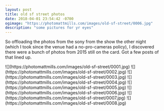 ```yaml
---
layout: post
title: old sf street photos
date: 2018-04-01 23:54:42 -0700
ogimage: "https://photomattmills.com/images/old-sf-street/0006.jpg"
description: "some pictures for yr eyes"
---
```


So offloading the photos from the sony from the show the other night (which I took since the venue had a no-pro-cameras policy), I discovered there were a bunch of photos from 2015 still on the card. Got a few posts of that lined up.

<span style="display:block;" class="center">
![](https://photomattmills.com/images/old-sf-street/0001.jpg)
<span class="caption"></span>
![](https://photomattmills.com/images/old-sf-street/0002.jpg)
<span class="caption"></span>
![](https://photomattmills.com/images/old-sf-street/0003.jpg)
<span class="caption"></span>
![](https://photomattmills.com/images/old-sf-street/0004.jpg)
<span class="caption"></span>
![](https://photomattmills.com/images/old-sf-street/0005.jpg)
<span class="caption"></span>
![](https://photomattmills.com/images/old-sf-street/0006.jpg)
<span class="caption"></span>
![](https://photomattmills.com/images/old-sf-street/0007.jpg)
<span class="caption"></span>
![](https://photomattmills.com/images/old-sf-street/0008.jpg)
<span class="caption"></span>
</span>

